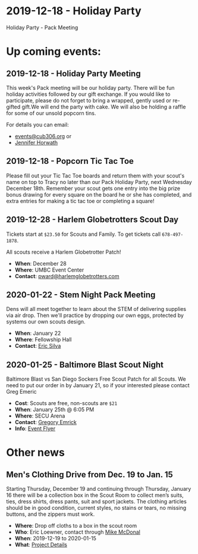 # 2019-12-18 - Holiday Party
Holiday Party - Pack Meeting

# Up coming events:

## 2019-12-18 - Holiday Party Meeting
This week's Pack meeting will be our holiday party. There will be fun holiday activities followed by our gift exchange. If you would like to participate, please do not forget to bring a wrapped, gently used or re-gifted gift.We will end the party with cake. We will also be holding a raffle for some of our unsold popcorn tins.

For details you can email:

* [events@cub306.org](mailto:events@cub306.org) or
* [Jennifer Horwath](mailto:tiger2@cub306.org)

## 2019-12-18 - Popcorn Tic Tac Toe

Please fill out your Tic Tac Toe boards and return them with your scout's name on top to Tracy no later than our Pack Holiday Party, next Wednesday December 18th. Remember your scout gets one entry into the big prize bonus drawing for every square on the board he or she has completed, and extra entries for making a tic tac toe or completing a square!


## 2019-12-28 - Harlem Globetrotters Scout Day
Tickets start at `$23.50` for Scouts and Family. To get tickets call `678-497-1878`.

All scouts receive a Harlem Globetrotter Patch!

* **When**: December 28
* **Where**: UMBC Event Center
* **Contact**: [pward@harlemglobetrotters.com](mailto:pward@harlemglobetrotters.com)

## 2020-01-22 - Stem Night Pack Meeting
Dens will all meet together to learn about the STEM of delivering supplies via air drop.  Then we'll practice by dropping our own eggs, protected by systems our own scouts design.

* **When**: January 22
* **Where**: Fellowship Hall
* **Contact**: [Eric Silva](mailto:bear1@cub306.org?subject=Stem+Night)

## 2020-01-25 - Baltimore Blast Scout Night
Baltimore Blast vs San Diego Sockers Free Scout Patch for all Scouts.
We need to put our order in by January 21, so if your interested please contact Greg Emeric

* **Cost**: Scouts are free, non-scouts are `$21`
* **When**: January 25th @ 6:05 PM
* **Where**: SECU Arena
* **Contact**: [Gregory Emrick](mailto:emrickg@gmail.com?subject=Baltimore+Blast)
* **Info**: [Event Flyer](https://cub306.org/events/2019-2020/2020-01-25_Baltimore_Blast_Scout_Night.pdf)

# Other news

## Men's Clothing Drive from Dec. 19 to Jan. 15

Starting Thursday, December 19 and continuing through Thursday, January 16 there will be a collection box in the Scout Room to collect men’s suits, ties, dress shirts, dress pants, suit and sport jackets.  The clothing articles should be in good condition, current styles, no stains or tears, no missing buttons, and the zippers must work.

* **Where**: Drop off cloths to a box in the scout room
* **Who**: Eric Loewner, contact through [Mike McDonal](mailto:sixpalms@aol.com)
* **When**: 2019-12-19 to 2020-01-15
* **What**: [Project Details](http://cub306.org/events/2019-2020/winter_clothing_drive.md)